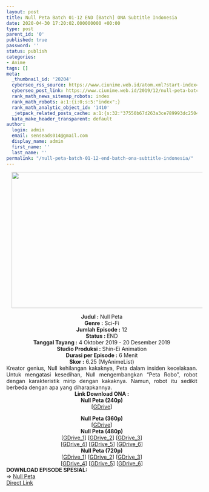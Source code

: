```yaml
---
layout: post
title: Null Peta Batch 01-12 END [Batch] ONA Subtitle Indonesia
date: 2020-04-30 17:20:02.000000000 +00:00
type: post
parent_id: '0'
published: true
password: ''
status: publish
categories:
- Anime
tags: []
meta:
  _thumbnail_id: '20204'
  cyberseo_rss_source: https://www.ciunime.web.id/atom.xml?start-index=1351&max-results=150
  cyberseo_post_link: https://www.ciunime.web.id/2019/12/null-peta-batch-01-12-end-batch-ona.html
  rank_math_news_sitemap_robots: index
  rank_math_robots: a:1:{i:0;s:5:"index";}
  rank_math_analytic_object_id: '1410'
  _jetpack_related_posts_cache: a:1:{s:32:"37550b67d263a3ce789993dc25046c5f";a:2:{s:7:"expires";i:1650289757;s:7:"payload";a:0:{}}}
  kata_make_header_transparent: default
author:
  login: admin
  email: senseads014@gmail.com
  display_name: admin
  first_name: ''
  last_name: ''
permalink: "/null-peta-batch-01-12-end-batch-ona-subtitle-indonesia/"
---
```

<div class="separator" style="clear: both; text-align: center;"><a href="https://1.bp.blogspot.com/-xLDmU_4a4Qs/Xf3X8tv897I/AAAAAAAAdvM/jZUNJPttwawMW6xMr7Hcy9igr1AYaOHUACLcBGAsYHQ/s1600/Null%2BPeta%2BONA.jpg" imageanchor="1" style="margin-left: 1em; margin-right: 1em;"><img border="0" data-original-height="720" data-original-width="1280" height="360" src="{{ site.baseurl }}/assets/2020/04/Null%2BPeta%2BONA.jpg" width="640" /></a></div>
<p>
<div style="text-align: center;"><b>Judul :</b>&nbsp;Null Peta</div>
<div style="text-align: center;"><b>Genre :</b>&nbsp;<b></b>Sci-Fi</div>
<div style="text-align: center;"><b>Jumlah Episode :</b>&nbsp;12<br /><b>Status :&nbsp;</b>END<br /><b>Tanggal Tayang :</b>&nbsp;4 Oktober 2019 - 20 Desember 2019<br /><b>Studio Produksi :</b>&nbsp;<b></b>Shin-Ei Animation<br /><b>Durasi per Episode :</b>&nbsp;6 Menit</div>
<div style="text-align: center;"><b>Skor :</b>&nbsp;6.25 (MyAnimeList)</div>
<div style="text-align: center;"></div>
<div style="text-align: justify;">Kreator genius, Null kehilangan kakaknya, Peta dalam insiden kecelakaan. Untuk mengatasi kesedihan, Null mengembangkan “Peta Robo”, robot dengan karakteristik mirip dengan kakaknya. Namun, robot itu sedikit berbeda dengan apa yang diharapkannya.</div>
<div style="text-align: justify;"></div>
<div style="text-align: justify;"></div>
<div style="text-align: center;"><b>Link Download ONA :</b></div>
<div style="text-align: center;">
<div style="text-align: center;"><b>Null Peta&nbsp;(240p)</b></div>
<div style="text-align: center;">[<a href="https://drive.google.com/uc?export=download&amp;id=1Qf0y9CbbKqXLMdhXPRONe2X04tFHGbGe" target="_blank" rel="noopener">GDrive</a>]</p>
</div>
</div>
<div style="text-align: center;"><b>Null Peta&nbsp;(360p)</b></div>
<div style="text-align: center;">[<a href="https://drive.google.com/uc?export=download&amp;id=13IJ5Ko9tM7Ficqb0dVnXPLhFZGML5Dn-" target="_blank" rel="noopener">GDrive</a>]</div>
<div style="text-align: center;"></div>
<div style="text-align: center;"><b>Null Peta&nbsp;(480p)</b><br />[<a href="https://drive.google.com/uc?export=download&amp;id=1RLL9wjs6rBcV3luSw4_DhqkW8WTNGMzN" target="_blank" rel="noopener">GDrive_1</a>] [<a href="https://drive.google.com/uc?id=1RZKygqQltkRILFHS7S5aVCRXEgjraYYF" target="_blank" rel="noopener">GDrive_2</a>] [<a href="https://drive.google.com/uc?id=1gfiQ-WKp94jum5CO68zH52oswVL5DmR0" target="_blank" rel="noopener">GDrive_3</a>]<br />[<a href="https://drive.google.com/uc?id=1pbmW4Hc9ixvkqpIFyT8HRzHato9OLJSV" target="_blank" rel="noopener">GDrive_4</a>] [<a href="https://drive.google.com/uc?id=19XNNxL8VU0sgtF-73UOQ-RlXmmE3hEiG" target="_blank" rel="noopener">GDrive_5</a>] [<a href="https://drive.google.com/uc?id=19RnInLoNB2hFbQM-YD0RaLCZp4wq3XeR" target="_blank" rel="noopener">GDrive_6</a>]</div>
<div style="text-align: center;"><b>Null Peta&nbsp;(720p)</b><br />[<a href="https://drive.google.com/uc?export=download&amp;id=1fU3zw8PtRi1Y-t6SHGEWIqnns9eq9Sju" target="_blank" rel="noopener">GDrive_1</a>] [<a href="https://drive.google.com/uc?id=1FHyMtQZTUZPgJmpu1hxY4hgsxT-fMpmc" target="_blank" rel="noopener">GDrive_2</a>] [<a href="https://drive.google.com/uc?id=1giw17OnTYRFi4306DT8t7NtsM3rdw7N6" target="_blank" rel="noopener">GDrive_3</a>]<br />[<a href="https://drive.google.com/uc?id=1YcFdttRpO_bTxpfe8aA3qe0l4j_suEs5" target="_blank" rel="noopener">GDrive_4</a>] [<a href="https://drive.google.com/uc?id=1V9yLHuQgy1DT7vMyXleTF6KxoCgKJ-cT" target="_blank" rel="noopener">GDrive_5</a>] [<a href="https://drive.google.com/uc?id=1exjdYNgEFn5lAaiXdwAJJM7tRSUVoLDg" target="_blank" rel="noopener">GDrive_6</a>]
<div style="text-align: left;"></div>
<div style="text-align: left;"></div>
<div style="text-align: left;"><b>DOWNLOAD EPISODE SPESIAL:</b></div>
<div style="text-align: left;"></div>
<div style="text-align: left;">=&gt;&nbsp;<a href="https://www.ciunime.web.id/2020/02/null-peta-episode-spesial-subtitle.html" target="_blank" rel="noopener">Null Peta</a></div>
<div style="text-align: left;"></div>
</div>
<link rel="stylesheet" href="https://cdnjs.cloudflare.com/ajax/libs/font-awesome/4.7.0/css/font-awesome.min.css" />
<div class="divbtn"> <a href="https://handymansurrender.com/fihup8buzv?key=94550f7ce39444073321dde3b8782f97" class="btn"><i class="fa fa-download"></i> Direct Link</a> </div>
